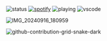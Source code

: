 ![status](https://api.statusbadges.me/badge/status/1206408814870659113?simple=true&style=for-the-badge) [![spotify](https://api.statusbadges.me/badge/spotify/1206408814870659113?style=for-the-badge)](https://api.statusbadges.me/openspotify/1206408814870659113) ![playing](https://api.statusbadges.me/badge/playing/1206408814870659113?style=for-the-badge) ![vscode](https://api.statusbadges.me/badge/vscode/1206408814870659113?style=for-the-badge)

![IMG_20240916_180959](https://github.com/user-attachments/assets/c2dfefb6-e120-44b7-b7ba-c5cf17e7ad14) 

![github-contribution-grid-snake-dark](https://github.com/user-attachments/assets/6d71241d-6f5b-4947-b277-20a682148313)

<!---
Mati278xD/Mati278xD is a ✨ special ✨ repository because its `README.md` (this file) appears on your GitHub profile.
You can click the Preview link to take a look at your changes.
--->
